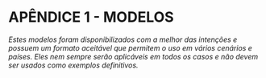 <h1>APÊNDICE 1 - MODELOS</h1>
<em>Estes modelos foram disponibilizados com a melhor das intenções e possuem um formato aceitável que permitem o uso em vários cenários e países. Eles nem sempre serão aplicáveis em todos os casos e não devem ser usados como exemplos definitivos.</em>
